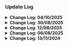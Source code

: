 
<h3>Update Log</h3>

<details>
  <summary><b>Change Log: 04/10/2025</b></summary>

### 📧 Mail Monitoring
   - View sent mail between players
   - Search by username, character, or item ID
   - Display mail contents (items and gold)

### 🎁 In-Game Mail Monitoring
   - Track items in the Warehouse system
   - Filter by user and item ID
   - Manage item statuses (in mail, received, used)

### 🔧 Additional Features
   - Cache item database for fast search
   - Delete items from in-game mail
   - Automatic cache updates every 5 minutes
   - Visual indicators for item statuses and types

## Technical Details
   - Support for multiple databases (GameItemsDB, BlGame01, GameWarehouseDB)
   - Optimized SQL queries with JOINs between tables
   - Asynchronous data processing
---
### ⚙️ Important Notes ⚠️
   - Before starting the server, run **``Install.bat``** to refresh new database connections.
   - Restart the API server after updating to apply all changes.
---
</details>

<details>
  <summary><b>Change Log: 30/08/2025</b></summary>

  1. **Added new functionality in BNS API**:  
     - Promo Issue Management (create and manage campaigns)  
     - Coupon Generation (bulk/single codes)  
     - Reward System (multiple rewards per campaign)  
     - User Redemption (simple coupon redemption)  
     - Activation Tracking (monitor coupon usage)  
     - Admin Dashboard (statistics, activity, quick actions, CRUD)  
     - Advanced Features (search, bulk ops, expiration, usage limits, reset)  
     - 📬 Rewards after activation are automatically delivered to in-game mail  

  ⚙️ **Important:** After updating via the web interface, make sure to run **`install.bat`** to install dependencies and apply changes.
</details>

<details>
  <summary><b>Change Log: 12/08/2025</b></summary>

  1. **Added character blocking functionality**:  
     Implemented a system for temporary and permanent character bans with recorded reasons and durations.  
     Administrators can now effectively prevent rule violations, ensuring a fair and secure gaming environment.    
</details>

<details>
  <summary><b>Change Log: 06/08/2025</b></summary>

  > ⚠️ **Critical Update Notice**  
  > <p style="font-weight: bold; font-style: italic; color: #FF6347;">This update introduces fundamental architectural changes across the system.  
  > File names and folder structures have been significantly reorganized.  
  > **It is strongly recommended to perform a clean reinstallation** by cloning the latest version directly from the official GitHub repository.  
  > Continuing with a previously installed version may result in conflicts due to outdated or relocated files.</p>

  ---

  ### 1. New "API Configuration" Section
  A new category has been added to the admin panel, allowing real-time management of `.env` parameters through the web interface. Features include:
  - Sections: **Server Configuration**, **Database Configurations**, and **Registration Log**
  - Automatic backup of the `.env` file upon any change
  - Ability to restart the API server directly from the interface

  ### 2. Server Processes Category
  Provides tools for managing server-side daemons and individual background processes.  
  Administrators can start, stop, and monitor processes via the admin panel.

  ### 3. News Editor Module
  Introduces a user-friendly editor for managing and publishing news on the website's main page.  
  All content is controlled from the admin panel.

  ### 4. Promotions System
  Adds a system to manage promotional in-game events:
  - Manual start/stop of the **Daily Dash** (daily login reward)
  - Optional auto-renewal configuration

  ### 5. Updated Server API Updater
  Before applying any API updates via the web interface, the system now automatically backs up all affected files, allowing for safe rollback.

  ### 6. Discord Bot Integration
  Introduces automated integration with Discord:
  - Periodically sends server monitoring data to a specified Discord channel (interval configurable)
  - Supports the `/online` command in chat to view the current online player count  
  *(Requires bot creation at [Discord Developer Portal](https://discord.com/developers/applications/))*

  ### 7. Info Modals on All Pages
  Adds context-sensitive informational modals to each admin panel page for quick reference and improved user onboarding.

  ### 8. Fully Redesigned Admin Panel Interface
  The admin UI has been completely rebuilt with:
  - A refreshed design
  - Improved responsiveness and performance
  - Enhanced UX and removal of outdated components
  
   ### 9. Minor code tweaks and adjustments:  
   Made small improvements and optimizations to enhance code stability and readability.

  ---

  ### ⚙️ Important Notes
  - Before starting the server, run **`Install.bat`** to install dependencies and initialize the database.
  - Restart the API server after updating to apply all changes.
</details>

<details>
  <summary><b>Change Log: 13/11/2024</b></summary>

  1. **Added authentication for accessing the admin panel**:  
     Implemented a credential verification system to ensure that only authorized administrators can access the admin panel.

  2. **Added a navigation panel to the Admin Panel**:  
     Introduced a navigation bar to improve usability, providing quick access to key sections of the admin panel.

  3. **Minor code tweaks and adjustments**:  
     Made small improvements and optimizations to enhance code stability and readability.

</details>